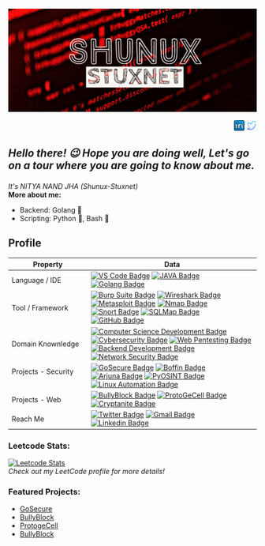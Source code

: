 <p align="center">
  <a href="https://github.com/Shunux-Stuxnet">
    <img src="https://raw.githubusercontent.com/Shunux-Stuxnet/Shunux-Stuxnet/main/My%20Post%20(5)%7E2.png" />
  </a>
</p>
<p align="right">
  <a href="https://www.linkedin.com/in/shunux-stuxnet"><img src="https://github.com/Shunux-Stuxnet/Shunux-Stuxnet/blob/dde9363e7f1ab620489c06ce99be4120a82e0140/linkedin-64.png" width="21" ></a>
  <a href="https://twitter.com/CySecDF?s=09"><img src="https://github.com/Shunux-Stuxnet/Shunux-Stuxnet/blob/dde9363e7f1ab620489c06ce99be4120a82e0140/twitter.svg" width="21"/></a>
</p>

<h2><i><p>Hello there! 😉 Hope you are doing well, Let's go on a tour where you are going to know about me.</p></i></h2>
<i>It's NITYA NAND JHA (Shunux-Stuxnet)</i>
<br>
<b>More about me:</b>

* Backend: Golang 🚀
* Scripting: Python 🐍, Bash 📜


## Profile
Property                 | Data  
-------------------------|------
Language / IDE           | [![VS Code Badge](https://img.shields.io/badge/-VS%20Code-007ACC?style=flat&logo=visual-studio-code&logoColor=white)](https://github.com/search?q=user%3Ashunux&type=Repositories) [![JAVA Badge](https://img.shields.io/badge/-JAVA-007396?style=flat&logo=JAVA&logoColor=white)](https://github.com/search?q=user%3Ashunux&type=Repositories) [![Golang Badge](https://img.shields.io/badge/-Golang-00ADD8?style=flat&logo=go&logoColor=white)](https://github.com/search?q=user%3Ashunux&type=Repositories)
Tool / Framework         | [![Burp Suite Badge](https://img.shields.io/badge/-Burp_Suite-FF6347?style=flat&logo=burp%20suite&logoColor=white)](https://portswigger.net/burp) [![Wireshark Badge](https://img.shields.io/badge/-Wireshark-1679A7?style=flat&logo=wireshark&logoColor=white)](https://www.wireshark.org/) [![Metasploit Badge](https://img.shields.io/badge/-Metasploit-696969?style=flat&logo=metasploit&logoColor=white)](https://www.metasploit.com/) [![Nmap Badge](https://img.shields.io/badge/-Nmap-E51C23?style=flat&logo=nmap&logoColor=white)](https://nmap.org/) [![Snort Badge](https://img.shields.io/badge/-Snort-FF4500?style=flat&logo=snort&logoColor=white)](https://www.snort.org/) [![SQLMap Badge](https://img.shields.io/badge/-SQLMap-CC2927?style=flat&logo=sqlmap&logoColor=white)](http://sqlmap.org/) [![GitHub Badge](https://img.shields.io/badge/-GitHub-181717?style=flat&logo=github&logoColor=white)](https://github.com/)
Domain Knownledge        | [![Computer Science Development Badge](https://img.shields.io/badge/-Computer%20Science-FAB040?style=flat&logoColor=white)](https://github.com/search?q=shunux%3Azmcx16&type=Repositories) [![Cybersecurity Badge](https://img.shields.io/badge/-Cybersecurity-FF0000?style=flat&logoColor=white)](https://github.com/search?q=shunux%3Azmcx16&type=Repositories) [![Web Pentesting Badge](https://img.shields.io/badge/-Web%20Pentesting-00BFFF?style=flat&logoColor=white)](https://github.com/search?q=shunux%3Azmcx16&type=Repositories) [![Backend Development Badge](https://img.shields.io/badge/-Backend%20Development-008000?style=flat&logoColor=white)](https://github.com/search?q=shunux%3Azmcx16&type=Repositories) [![Network Security Badge](https://img.shields.io/badge/-Network%20Security-FFA500?style=flat&logoColor=white)](https://github.com/search?q=shunux%3Azmcx16&type=Repositories)
Projects - Security <img width=200/> | [![GoSecure Badge](https://img.shields.io/badge/-GoSecure-00BFFF?style=flat&logoColor=white)](https://github.com/Shunux-Stuxnet/GoSecure) [![Boffin Badge](https://img.shields.io/badge/-Boffin-800080?style=flat&logoColor=white)](https://github.com/Shunux-Stuxnet/Boffin) [![Arjuna Badge](https://img.shields.io/badge/-Arjuna-FFA500?style=flat&logoColor=white)](https://github.com/Shunux-Stuxnet/T1T5) [![PyOSINT Badge](https://img.shields.io/badge/-PyOSINT-4B0082?style=flat&logoColor=white)](https://github.com/Shunux-Stuxnet/Pyosint) [![Linux Automation Badge](https://img.shields.io/badge/-Linux%20Automation-008000?style=flat&logoColor=white)](https://github.com/Shunux-Stuxnet/Linux_System_Automation)
Projects - Web      | [![BullyBlock Badge](https://img.shields.io/badge/-BullyBlock-FF4500?style=flat&logoColor=white)](https://github.com/Shunux-Stuxnet/BullyBlock) [![ProtoGeCell Badge](https://img.shields.io/badge/-ProtoGeCell-FF69B4?style=flat&logoColor=white)](https://github.com/Shunux-Stuxnet/ProtogeCell-Golang-Project-) [![Cryptanite Badge](https://img.shields.io/badge/-Cryptanite-9370DB?style=flat&logoColor=white)](https://github.com/Shunux-Stuxnet/Cryptanite) 
Reach Me                 | [![Twitter Badge](https://img.shields.io/badge/-zmcx16-00acee?style=flat&logo=twitter&logoColor=white)](https://twitter.com/CySecDF) [![Gmail Badge](https://img.shields.io/badge/-zmcx16-e54448?style=flat&logo=Gmail&logoColor=white)](mailto:nitya.nandjha2020@vitbhopal.ac.in) [![Linkedin Badge](https://img.shields.io/badge/-zmcx16-blue?style=flat&logo=Linkedin&logoColor=white)](https://www.linkedin.com/in/shunux-stuxnet/)

<h3>Leetcode Stats:</h3>
<p>
  <a href="https://leetcode.com/shunux">
    <img src="https://leetcard.jacoblin.cool/shunux?ext=contest" alt="Leetcode Stats" />
  </a>
  <br>
  <em>Check out my LeetCode profile for more details!</em>
</p>

<h3>Featured Projects:</h3>
<ul>
  <li><a href="https://github.com/Shunux-Stuxnet/GoSecure">GoSecure</a></li>
  <li><a href="https://github.com/Shunux-Stuxnet/BullyBlock">BullyBlock</a></li>
  <li><a href="https://github.com/Shunux-Stuxnet/ProtogeCell-Golang-Project-">ProtogeCell</a></li>
  <li><a href="https://github.com/Shunux-Stuxnet/Boffin">BullyBlock</a></li>
</ul>

